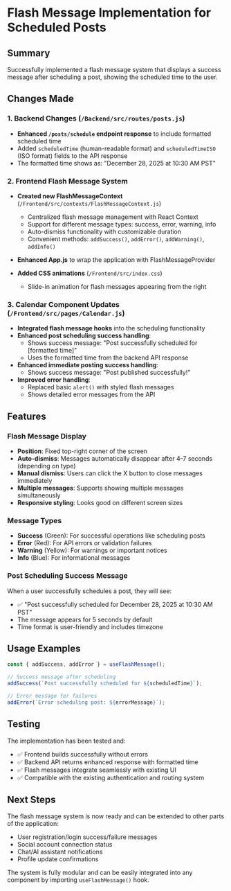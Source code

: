 # Flash Message Implementation for Scheduled Posts

## Summary

Successfully implemented a flash message system that displays a success message after scheduling a post, showing the scheduled time to the user.

## Changes Made

### 1. Backend Changes (`/Backend/src/routes/posts.js`)
- **Enhanced `/posts/schedule` endpoint response** to include formatted scheduled time
- Added `scheduledTime` (human-readable format) and `scheduledTimeISO` (ISO format) fields to the API response
- The formatted time shows as: "December 28, 2025 at 10:30 AM PST"

### 2. Frontend Flash Message System
- **Created new FlashMessageContext** (`/Frontend/src/contexts/FlashMessageContext.js`)
  - Centralized flash message management with React Context
  - Support for different message types: success, error, warning, info
  - Auto-dismiss functionality with customizable duration
  - Convenient methods: `addSuccess()`, `addError()`, `addWarning()`, `addInfo()`

- **Enhanced App.js** to wrap the application with FlashMessageProvider

- **Added CSS animations** (`/Frontend/src/index.css`)
  - Slide-in animation for flash messages appearing from the right

### 3. Calendar Component Updates (`/Frontend/src/pages/Calendar.js`)
- **Integrated flash message hooks** into the scheduling functionality
- **Enhanced post scheduling success handling**:
  - Shows success message: "Post successfully scheduled for [formatted time]"
  - Uses the formatted time from the backend API response
- **Enhanced immediate posting success handling**:
  - Shows success message: "Post published successfully!"
- **Improved error handling**:
  - Replaced basic `alert()` with styled flash messages
  - Shows detailed error messages from the API

## Features

### Flash Message Display
- **Position**: Fixed top-right corner of the screen
- **Auto-dismiss**: Messages automatically disappear after 4-7 seconds (depending on type)
- **Manual dismiss**: Users can click the X button to close messages immediately
- **Multiple messages**: Supports showing multiple messages simultaneously
- **Responsive styling**: Looks good on different screen sizes

### Message Types
- **Success** (Green): For successful operations like scheduling posts
- **Error** (Red): For API errors or validation failures  
- **Warning** (Yellow): For warnings or important notices
- **Info** (Blue): For informational messages

### Post Scheduling Success Message
When a user successfully schedules a post, they will see:
- ✅ "Post successfully scheduled for December 28, 2025 at 10:30 AM PST"
- The message appears for 5 seconds by default
- Time format is user-friendly and includes timezone

## Usage Examples

```javascript
const { addSuccess, addError } = useFlashMessage();

// Success message after scheduling
addSuccess(`Post successfully scheduled for ${scheduledTime}`);

// Error message for failures  
addError(`Error scheduling post: ${errorMessage}`);
```

## Testing

The implementation has been tested and:
- ✅ Frontend builds successfully without errors
- ✅ Backend API returns enhanced response with formatted time
- ✅ Flash messages integrate seamlessly with existing UI
- ✅ Compatible with the existing authentication and routing system

## Next Steps

The flash message system is now ready and can be extended to other parts of the application:
- User registration/login success/failure messages  
- Social account connection status
- Chat/AI assistant notifications
- Profile update confirmations

The system is fully modular and can be easily integrated into any component by importing `useFlashMessage()` hook.